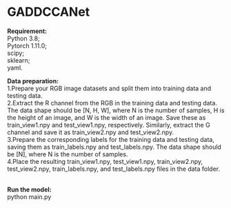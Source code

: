 # GADDCCANet
__Requirement:__<br/>
  Python 3.8;<br/>
  Pytorch 1.11.0;<br/>
  scipy;<br/>
  sklearn;<br/>
  yaml.<br/>
 
__Data preparation:__<br/>
1.Prepare your RGB image datasets and split them into training data and testing data.<br/>
2.Extract the R channel from the RGB in the training data and testing data. The data shape should be [N, H, W], where N is the number of samples, H is the height of an image, and W is the width of an image. Save these as train_view1.npy and test_view1.npy, respectively. Similarly, extract the G channel and save it as train_view2.npy and test_view2.npy.<br/>
3.Prepare the corresponding labels for the training data and testing data, saving them as train_labels.npy and test_labels.npy. The data shape should be [N], where N is the number of samples.<br/>
4.Place the resulting train_view1.npy, test_view1.npy, train_view2.npy, test_view2.npy, train_labels.npy, and test_labels.npy files in the data folder.<br/>
<br/>

__Run the model:__<br/>
python main.py<br/>
